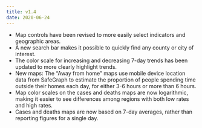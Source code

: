 ```yaml
---
title: v1.4
date: 2020-06-24
---
```


- Map controls have been revised to more easily select indicators and geographic areas.
- A new search bar makes it possible to quickly find any county or city of interest.
- The color scale for increasing and decreasing 7-day trends has been updated to more clearly highlight trends.
- New maps: The “Away from home” maps use mobile device location data from SafeGraph to estimate the proportion of people spending time outside their homes each day, for either 3-6 hours or more than 6 hours.
- Map color scales on the cases and deaths maps are now logarithmic, making it easier to see differences among regions with both low rates and high rates.
- Cases and deaths maps are now based on 7-day averages, rather than reporting figures for a single day.
